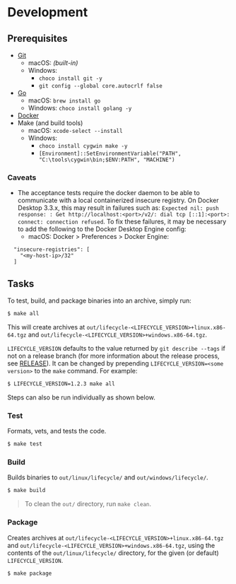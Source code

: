 # Development

## Prerequisites

* [Git](https://git-scm.com/book/en/v2/Getting-Started-Installing-Git)
    * macOS: _(built-in)_
    * Windows:
        * `choco install git -y`
        * `git config --global core.autocrlf false`
* [Go](https://golang.org/doc/install)
    * macOS: `brew install go`
    * Windows: `choco install golang -y`
* [Docker](https://www.docker.com/products/docker-desktop)
* Make (and build tools)
    * macOS: `xcode-select --install`
    * Windows:
        * `choco install cygwin make -y`
        * `[Environment]::SetEnvironmentVariable("PATH", "C:\tools\cygwin\bin;$ENV:PATH", "MACHINE")`
        
### Caveats

* The acceptance tests require the docker daemon to be able to communicate with a local containerized insecure registry. On Docker Desktop 3.3.x, this may result in failures such as: `Expected nil: push response: : Get http://localhost:<port>/v2/: dial tcp [::1]:<port>: connect: connection refused`. To fix these failures, it may be necessary to add the following to the Docker Desktop Engine config:
    * macOS: Docker > Preferences > Docker Engine:
```
  "insecure-registries": [
    "<my-host-ip>/32"
  ]
```


## Tasks

To test, build, and package binaries into an archive, simply run:

```bash
$ make all
```
This will create archives at `out/lifecycle-<LIFECYCLE_VERSION>+linux.x86-64.tgz` and `out/lifecycle-<LIFECYCLE_VERSION>+windows.x86-64.tgz`.

`LIFECYCLE_VERSION` defaults to the value returned by `git describe --tags` if not on a release branch (for more information about the release process, see [RELEASE](RELEASE.md)). It can be changed by prepending `LIFECYCLE_VERSION=<some version>` to the
`make` command. For example:

```bash
$ LIFECYCLE_VERSION=1.2.3 make all
```

Steps can also be run individually as shown below.

### Test

Formats, vets, and tests the code.

```bash
$ make test
```

### Build

Builds binaries to `out/linux/lifecycle/` and `out/windows/lifecycle/`.

```bash
$ make build
```

> To clean the `out/` directory, run `make clean`.

### Package

Creates archives at `out/lifecycle-<LIFECYCLE_VERSION>+linux.x86-64.tgz` and `out/lifecycle-<LIFECYCLE_VERSION>+windows.x86-64.tgz`, using the contents of the
`out/linux/lifecycle/` directory, for the given (or default) `LIFECYCLE_VERSION`.

```bash
$ make package
```
